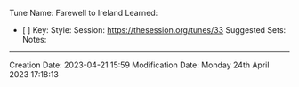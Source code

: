 Tune Name: Farewell to Ireland
Learned: 
- [ ] 
Key:
Style: 
Session: https://thesession.org/tunes/33
Suggested Sets:
Notes:

---
Creation Date: 2023-04-21 15:59
Modification Date: Monday 24th April 2023 17:18:13